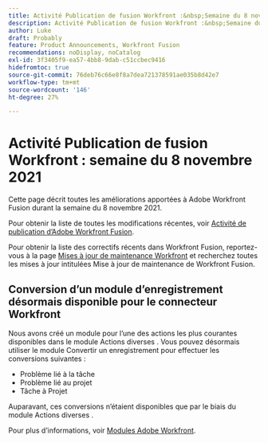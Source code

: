 ```yaml
---
title: Activité Publication de fusion Workfront :&nbsp;Semaine du 8 novembre 2021
description: Activité Publication de fusion Workfront :&nbsp;Semaine du 8 novembre 2021
author: Luke
draft: Probably
feature: Product Announcements, Workfront Fusion
recommendations: noDisplay, noCatalog
exl-id: 3f3405f9-ea57-4bb8-9dab-c51ccbec9416
hidefromtoc: true
source-git-commit: 76deb76c66e8f8a7dea721378591ae035b8d42e7
workflow-type: tm+mt
source-wordcount: '146'
ht-degree: 27%

---
```


# Activité Publication de fusion Workfront : semaine du 8 novembre 2021

Cette page décrit toutes les améliorations apportées à Adobe Workfront Fusion durant la semaine du 8 novembre 2021.

Pour obtenir la liste de toutes les modifications récentes, voir [Activité de publication d’Adobe Workfront Fusion](../../../product-announcements/product-releases/fusion-release-activity/fusion-release-activity.md).

Pour obtenir la liste des correctifs récents dans Workfront Fusion, reportez-vous à la page [Mises à jour de maintenance Workfront](https://experienceleague.adobe.com/docs/workfront-known-issues/releases/current-updates.html?lang=fr) et recherchez toutes les mises à jour intitulées Mise à jour de maintenance de Workfront Fusion.

## Conversion d’un module d’enregistrement désormais disponible pour le connecteur Workfront

Nous avons créé un module pour l’une des actions les plus courantes disponibles dans le module Actions diverses . Vous pouvez désormais utiliser le module Convertir un enregistrement pour effectuer les conversions suivantes :

* Problème lié à la tâche
* Problème lié au projet
* Tâche à Projet

Auparavant, ces conversions n’étaient disponibles que par le biais du module Actions diverses .

Pour plus d’informations, voir [Modules Adobe Workfront](../../../workfront-fusion/apps-and-their-modules/workfront-modules.md).
